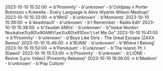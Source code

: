 2023-10-10 15:32:00 -> b'Proximity' - b'unknown' - b'Coldplay x Porter Robinson x Krewella - Every Language is Alive (Kyante Wilson Mashup)'
2023-10-10 15:33:00 -> b'MitiS' - b'unknown' - b'Moments'
2023-10-10 15:38:00 -> b'deadmau5' - b'unknown' - b'I Remember - Radio Edit'
2023-10-10 15:38:00 -> b'Yaudah AMVs' - b'unknown' - b"Isekai Nonbiri Nouka\xe3\x80\x90AMV\xe3\x80\x91Don't Let Me Go"
2023-10-10 15:41:00 -> b'Proximity' - b'unknown' - b'Boys Like Girls - The Great Escape (ZAXX Remix)'
2023-10-10 15:46:00 -> b'RUNN' - b'unknown' - b'Where I Belong'
2023-10-10 15:50:00 -> b'Pendulum' - b'unknown' - b'The Island, Pt. I (Dawn)'
2023-10-10 15:53:00 -> b'Proximity' - b'unknown' - b'LIONE - Revive [Lyric Video] (Proximity Release)'
2023-10-10 16:06:00 -> b'Madeon' - b'unknown' - b'Pop Culture'
